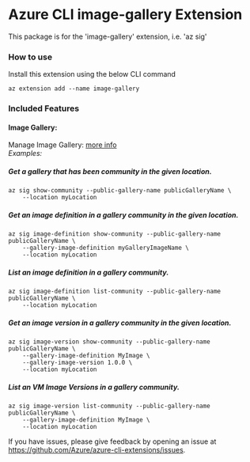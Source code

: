 # Azure CLI image-gallery Extension #
This package is for the 'image-gallery' extension, i.e. 'az sig'

### How to use ###
Install this extension using the below CLI command
```
az extension add --name image-gallery
```

### Included Features
#### Image Gallery:
Manage Image Gallery: [more info](https://learn.microsoft.com/en-us/azure/virtual-machines/shared-image-galleries) \
*Examples:*

##### Get a gallery that has been community in the given location.
```
az sig show-community --public-gallery-name publicGalleryName \
    --location myLocation
```

##### Get an image definition in a gallery community in the given location.
```
az sig image-definition show-community --public-gallery-name publicGalleryName \
    --gallery-image-definition myGalleryImageName \
    --location myLocation
```

##### List an image definition in a gallery community.
```
az sig image-definition list-community --public-gallery-name publicGalleryName \
    --location myLocation
```

##### Get an image version in a gallery community in the given location.
```
az sig image-version show-community --public-gallery-name publicGalleryName \
    --gallery-image-definition MyImage \
    --gallery-image-version 1.0.0 \
    --location myLocation
```

##### List an VM Image Versions in a gallery community.
```
az sig image-version list-community --public-gallery-name publicGalleryName \
    --gallery-image-definition MyImage \
    --location myLocation
```

If you have issues, please give feedback by opening an issue at https://github.com/Azure/azure-cli-extensions/issues.
